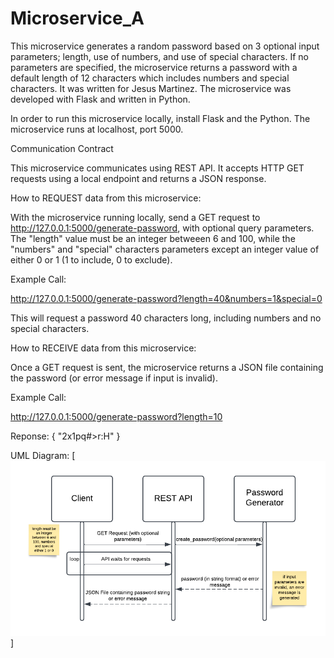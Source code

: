 # Microservice_A

This microservice generates a random password based on 3 optional input parameters; length, use of numbers, and use of special characters. If no parameters are specified, the microservice returns a password with a default length of 12 characters which includes numbers and special characters. It was written for Jesus Martinez.
The microservice was developed with Flask and written in Python. 

In order to run this microservice locally, install Flask and the Python. The microservice runs at localhost, port 5000. 


Communication Contract

This microservice communicates using REST API. It accepts HTTP GET requests using a local endpoint and returns a JSON response. 



How to REQUEST data from this microservice:

With the microservice running locally, send a GET request to http://127.0.0.1:5000/generate-password, with optional query parameters. The "length" value must be an integer betweeen 6 and 100, while the "numbers" and "special" characters parameters except an integer value of either 0 or 1 (1 to include, 0 to exclude).

Example Call: 

http://127.0.0.1:5000/generate-password?length=40&numbers=1&special=0

This will request a password 40 characters long, including numbers and no special characters.



How to RECEIVE data from this microservice:

Once a GET request is sent, the microservice returns a JSON file containing the password (or error message if input is invalid).

Example Call: 

http://127.0.0.1:5000/generate-password?length=10

Reponse:
{
  "2x1pq#>r:H"
}




UML Diagram: 
[![A diagram in UML format for Microservice A](/UML.png "UML Diagram for Microservice A")]